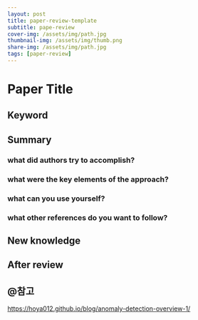 ```yaml
---
layout: post
title: paper-review-template
subtitle: pape-review
cover-img: /assets/img/path.jpg
thumbnail-img: /assets/img/thumb.png
share-img: /assets/img/path.jpg
tags: [paper-review]
---
```

# Paper Title


## Keyword


## Summary   
### what did authors try to accomplish?

 
### what were the key elements of the approach?


### what can you use yourself? 


### what other references do you want to follow?


## New knowledge



## After review


## @참고
https://hoya012.github.io/blog/anomaly-detection-overview-1/

